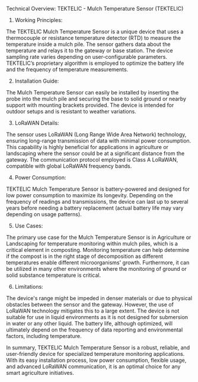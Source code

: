 Technical Overview: TEKTELIC - Mulch Temperature Sensor (TEKTELIC)

1. Working Principles:

The TEKTELIC Mulch Temperature Sensor is a unique device that uses a thermocouple or resistance temperature detector (RTD) to measure the temperature inside a mulch pile. The sensor gathers data about the temperature and relays it to the gateway or base station. The device sampling rate varies depending on user-configurable parameters. TEKTELIC’s proprietary algorithm is employed to optimize the battery life and the frequency of temperature measurements.

2. Installation Guide:

The Mulch Temperature Sensor can easily be installed by inserting the probe into the mulch pile and securing the base to solid ground or nearby support with mounting brackets provided. The device is intended for outdoor setups and is resistant to weather variations.

3. LoRaWAN Details:

The sensor uses LoRaWAN (Long Range Wide Area Network) technology, ensuring long-range transmission of data with minimal power consumption. This capability is highly beneficial for applications in agriculture or landscaping where the sensor could be at a significant distance from the gateway. The communication protocol employed is Class A LoRaWAN, compatible with global LoRaWAN frequency bands.

4. Power Consumption:

TEKTELIC Mulch Temperature Sensor is battery-powered and designed for low power consumption to maximize its longevity. Depending on the frequency of readings and transmissions, the device can last up to several years before needing a battery replacement (actual battery life may vary depending on usage patterns).

5. Use Cases:

The primary use case for the Mulch Temperature Sensor is in Agriculture or Landscaping for temperature monitoring within mulch piles, which is a critical element in composting. Monitoring temperature can help determine if the compost is in the right stage of decomposition as different temperatures enable different microorganisms' growth. Furthermore, it can be utilized in many other environments where the monitoring of ground or solid substance temperature is critical. 

6. Limitations:

The device's range might be impeded in denser materials or due to physical obstacles between the sensor and the gateway. However, the use of LoRaWAN technology mitigates this to a large extent. The device is not suitable for use in liquid environments as it is not designed for submersion in water or any other liquid. The battery life, although optimized, will ultimately depend on the frequency of data reporting and environmental factors, including temperature.

In summary, TEKTELIC Mulch Temperature Sensor is a robust, reliable, and user-friendly device for specialized temperature monitoring applications. With its easy installation process, low power consumption, flexible usage, and advanced LoRaWAN communication, it is an optimal choice for any smart agriculture initiatives.